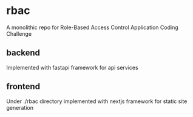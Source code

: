 # rbac
A monolithic repo for Role-Based Access Control Application Coding Challenge


## backend
Implemented with fastapi framework for api services

## frontend
Under ./rbac directory implemented with nextjs framework for static site generation
